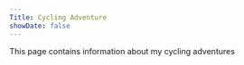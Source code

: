 ```yaml
---
Title: Cycling Adventure
showDate: false
---
```


This page contains information about my cycling adventures
